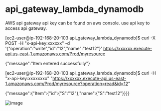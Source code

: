 # api_gateway_lambda_dynamodb

AWS api gateway api key can be found on aws console. use api key to access api gateway.

[ec2-user@ip-192-168-20-103 api_gateway_lambda_dynamodb]$ curl -X POST -H "x-api-key:xxxxxx" -d '{"operation":"write","id":"12","name":"test12"}' https://xxxxxx.execute-api.us-east-1.amazonaws.com/Prod/myresource


{"message":"Item entered successfully"}


[ec2-user@ip-192-168-20-103 api_gateway_lambda_dynamodb]$  curl  -H "x-api-key:xxxxxxxx" "https://xxxxxx.execute-api.us-east-1.amazonaws.com/Prod/myresource?operation=read&id=12"


{"message":{"Item":{"id":{"S":"12"},"name":{"S":"test12"}}}}



![image](https://user-images.githubusercontent.com/36766101/154180283-baa6b3f9-a16b-43b0-b4f3-325a2d13372a.png)
